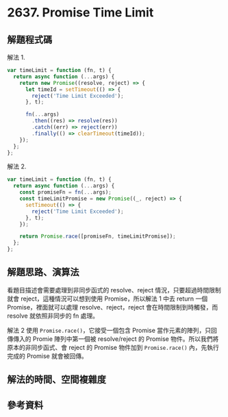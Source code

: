 # 2637. Promise Time Limit

## 解題程式碼

解法 1.

```javascript
var timeLimit = function (fn, t) {
  return async function (...args) {
    return new Promise((resolve, reject) => {
      let timeId = setTimeout(() => {
        reject('Time Limit Exceeded');
      }, t);

      fn(...args)
        .then((res) => resolve(res))
        .catch((err) => reject(err))
        .finally(() => clearTimeout(timeId));
    });
  };
};
```

解法 2.

```javascript
var timeLimit = function (fn, t) {
  return async function (...args) {
    const promiseFn = fn(...args);
    const timeLimitPromise = new Promise((_, reject) => {
      setTimeout(() => {
        reject('Time Limit Exceeded');
      }, t);
    });

    return Promise.race([promiseFn, timeLimitPromise]);
  };
};
```

## 解題思路、演算法

看題目描述會需要處理到非同步函式的 resolve、reject 情況，只要超過時間限制就會 reject，這種情況可以想到使用 Promise，所以解法 1 中去 return 一個 Promise，裡面就可以處理 resolve、reject，reject 會在時間限制到時觸發，而 resolve 就依照非同步的 fn 處理。

解法 2 使用 `Promise.race()`，它接受一個包含 Promise 當作元素的陣列，只回傳傳入的 Promie 陣列中第一個被 resolve/reject 的 Promise 物件。所以我們將原本的非同步函式、會 reject 的 Promise 物件加到 `Promise.race()` 內，先執行完成的 Promise 就會被回傳。

## 解法的時間、空間複雜度

## 參考資料
